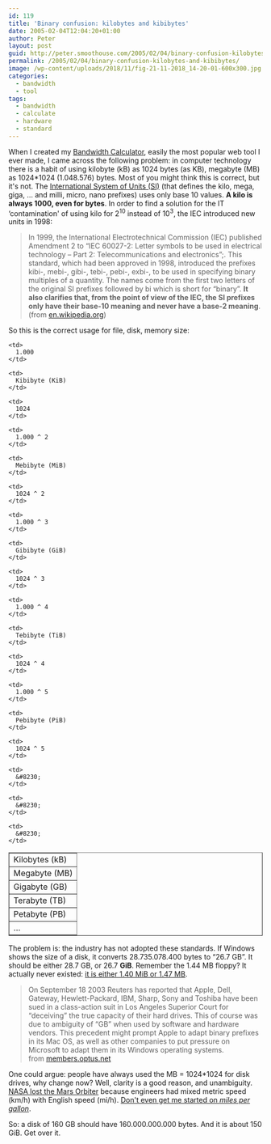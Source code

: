 ```yaml
---
id: 119
title: 'Binary confusion: kilobytes and kibibytes'
date: 2005-02-04T12:04:20+01:00
author: Peter
layout: post
guid: http://peter.smoothouse.com/2005/02/04/binary-confusion-kilobytes-and-kibibytes/
permalink: /2005/02/04/binary-confusion-kilobytes-and-kibibytes/
image: /wp-content/uploads/2018/11/fig-21-11-2018_14-20-01-600x300.jpg
categories:
  - bandwidth
  - tool
tags:
  - bandwidth
  - calculate
  - hardware
  - standard
---
```

When I created my [Bandwidth Calculator](https://toolstud.io/data/bandwidth.php "Bandwidth conversion Calculator"), easily the most popular web tool I ever made, I came across the following problem: in computer technology there is a habit of using kilobyte (kB) as 1024 bytes (as KB), megabyte (MB) as 1024*1024 (1.048.576) bytes. Most of you might think this is correct, but it's not. The [International System of Units (SI)](http://www.bipm.org/en/si/) (that defines the kilo, mega, giga, &#8230; and milli, micro, nano prefixes) uses only base 10 values. **A kilo is always 1000, even for bytes**. In order to find a solution for the IT &#8216;contamination' of using kilo for 2<sup>10</sup> instead of 10<sup>3</sup>, the IEC introduced new units in 1998:

> In 1999, the International Electrotechnical Commission (IEC) published Amendment 2 to &#8220;IEC 60027-2: Letter symbols to be used in electrical technology – Part 2: Telecommunications and electronics&#8221;;. This standard, which had been approved in 1998, introduced the prefixes kibi-, mebi-, gibi-, tebi-, pebi-, exbi-, to be used in specifying binary multiples of a quantity. The names come from the first two letters of the original SI prefixes followed by bi which is short for &#8220;binary&#8221;. **It also clarifies that, from the point of view of the IEC, the SI prefixes only have their base-10 meaning and never have a base-2 meaning**.  
> (from [en.wikipedia.org](http://en.wikipedia.org/wiki/Kibi "Kibi/Kilo"))

So this is the correct usage for file, disk, memory size:

<table border="1" cellspacing="0" cellpadding="4">
  <tr>
    <td>
      Kilobytes (kB)
    </td>
    
    <td>
      1.000
    </td>
    
    <td>
      Kibibyte (KiB)
    </td>
    
    <td>
      1024
    </td>
  </tr>
  
  <tr>
    <td>
      Megabyte (MB)
    </td>
    
    <td>
      1.000 ^ 2
    </td>
    
    <td>
      Mebibyte (MiB)
    </td>
    
    <td>
      1024 ^ 2
    </td>
  </tr>
  
  <tr>
    <td>
      Gigabyte (GB)
    </td>
    
    <td>
      1.000 ^ 3
    </td>
    
    <td>
      Gibibyte (GiB)
    </td>
    
    <td>
      1024 ^ 3
    </td>
  </tr>
  
  <tr>
    <td>
      Terabyte (TB)
    </td>
    
    <td>
      1.000 ^ 4
    </td>
    
    <td>
      Tebibyte (TiB)
    </td>
    
    <td>
      1024 ^ 4
    </td>
  </tr>
  
  <tr>
    <td>
      Petabyte (PB)
    </td>
    
    <td>
      1.000 ^ 5
    </td>
    
    <td>
      Pebibyte (PiB)
    </td>
    
    <td>
      1024 ^ 5
    </td>
  </tr>
  
  <tr>
    <td>
      &#8230;
    </td>
    
    <td>
      &#8230;
    </td>
    
    <td>
      &#8230;
    </td>
    
    <td>
      &#8230;
    </td>
  </tr>
</table>

The problem is: the industry has not adopted these standards. If Windows shows the size of a disk, it converts 28.735.078.400 bytes to &#8220;26.7 GB&#8221;. It should be either 28.7 GB, or 26.7 **GiB**. Remember the 1.44 MB floppy? It actually never existed: [it is either 1.40 MiB or 1.47 MB](http://homepages.tesco.net/~J.deBoynePollard/FGA/1mb44-is-not-a-standard-floppy-disc-size.html).

> On September 18 2003 Reuters has reported that Apple, Dell, Gateway, Hewlett-Packard, IBM, Sharp, Sony and Toshiba have been sued in a class-action suit in Los Angeles Superior Court for “deceiving” the true capacity of their hard drives. This of course was due to ambiguity of “GB” when used by software and hardware vendors. This precedent might prompt Apple to adapt binary prefixes in its Mac OS, as well as other companies to put pressure on Microsoft to adapt them in its Windows operating systems.  
> from [members.optus.net](http://members.optus.net/alexey/prefBin.xhtml)

One could argue: people have always used the MB = 1024*1024 for disk drives, why change now? Well, clarity is a good reason, and unambiguity. [NASA lost the Mars Orbiter](http://www.cnn.com/TECH/space/9909/30/mars.metric/) because engineers had mixed metric speed (km/h) with English speed (mi/h). [Don't even get me started on _miles per gallon_](/blog/2004/08/imperial-time-units-here-come-nunes.html).

So: a disk of 160 GB should have 160.000.000.000 bytes. And it is about 150 GiB. Get over it.
